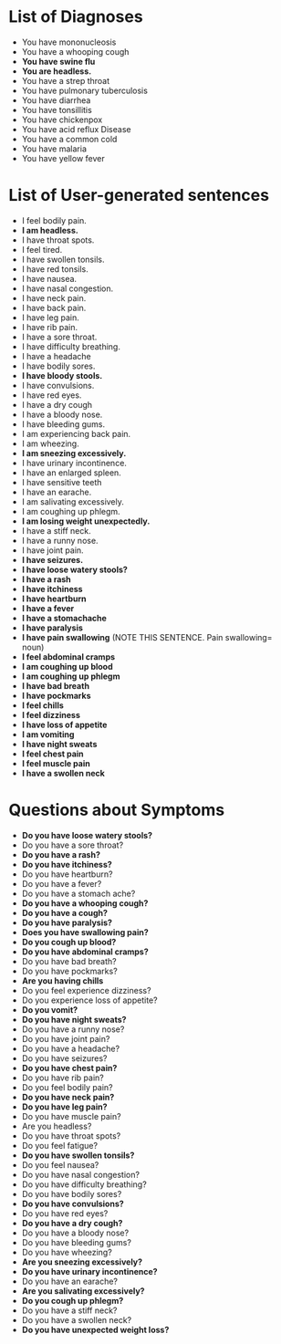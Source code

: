 # List of Diagnoses #

  * You have mononucleosis
  * You have a whooping cough
  * **You have swine flu**
  * **You are headless.**
  * You have a strep throat
  * You have pulmonary tuberculosis
  * You have diarrhea
  * You have tonsillitis
  * You have chickenpox
  * You have acid reflux Disease
  * You have a common cold
  * You have malaria
  * You have yellow fever

# List of User-generated sentences #

  * I feel bodily pain.
  * **I am headless.**
  * I have throat spots.
  * I feel tired.
  * I have swollen tonsils.
  * I have red tonsils.
  * I have nausea.
  * I have nasal congestion.
  * I have neck pain.
  * I have back pain.
  * I have leg pain.
  * I have rib pain.
  * I have a sore throat.
  * I have difficulty breathing.
  * I have a headache
  * I have bodily sores.
  * **I have bloody stools.**
  * I have convulsions.
  * I have red eyes.
  * I have a dry cough
  * I have a bloody nose.
  * I have bleeding gums.
  * I am experiencing back pain.
  * I am wheezing.
  * **I am sneezing excessively.**
  * I have urinary incontinence.
  * I have an enlarged spleen.
  * I have sensitive teeth
  * I have an earache.
  * I am salivating excessively.
  * I am coughing up phlegm.
  * **I am losing weight unexpectedly.**
  * I have a stiff neck.
  * I have a runny nose.
  * I have joint pain.
  * **I have seizures.**
  * **I have loose watery stools?**
  * **I have a rash**
  * **I have itchiness**
  * **I have heartburn**
  * **I have a fever**
  * **I have a stomachache**
  * **I have paralysis**
  * **I have pain swallowing** (NOTE THIS SENTENCE.  Pain swallowing= noun)
  * **I feel abdominal cramps**
  * **I am coughing up blood**
  * **I am coughing up phlegm**
  * **I have bad breath**
  * **I have pockmarks**
  * **I feel chills**
  * **I feel dizziness**
  * **I have loss of appetite**
  * **I am vomiting**
  * **I have night sweats**
  * **I feel chest pain**
  * **I feel muscle pain**
  * **I have a swollen neck**


# Questions about Symptoms #

  * **Do you have loose watery stools?**
  * Do you have a sore throat?
  * **Do you have a rash?**
  * **Do you have itchiness?**
  * Do you have heartburn?
  * Do you have a fever?
  * Do you have a stomach ache?
  * **Do you have a whooping cough?**
  * **Do you have a cough?**
  * **Do you have paralysis?**
  * **Does you have swallowing pain?**
  * **Do you cough up blood?**
  * **Do you have abdominal cramps?**
  * Do you have bad breath?
  * Do you have pockmarks?
  * **Are you having chills**
  * Do you feel experience dizziness?
  * Do you experience loss of appetite?
  * **Do you vomit?**
  * **Do you have night sweats?**
  * Do you have a runny nose?
  * Do you have joint pain?
  * Do you have a headache?
  * Do you have seizures?
  * **Do you have chest pain?**
  * Do you have rib pain?
  * Do you feel bodily pain?
  * **Do you have neck pain?**
  * **Do you have leg pain?**
  * Do you have muscle pain?
  * Are you headless?
  * Do you have throat spots?
  * Do you feel fatigue?
  * **Do you have swollen tonsils?**
  * Do you feel nausea?
  * Do you have nasal congestion?
  * Do you have difficulty breathing?
  * Do you have bodily sores?
  * **Do you have convulsions?**
  * Do you have red eyes?
  * **Do you have a dry cough?**
  * Do you have a bloody nose?
  * Do you have bleeding gums?
  * Do you have wheezing?
  * **Are you sneezing excessively?**
  * **Do you have urinary incontinence?**
  * Do you have an earache?
  * **Are you salivating excessively?**
  * **Do you cough up phlegm?**
  * Do you have a stiff neck?
  * Do you have a swollen neck?
  * **Do you have unexpected weight loss?**